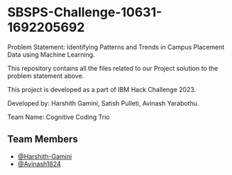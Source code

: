 # SBSPS-Challenge-10631-1692205692
Problem Statement: Identifying Patterns and Trends in Campus Placement Data using Machine Learning.

This repository contains all the files related to our Project solution to the problem statement above. 

This project is developed as a part of IBM Hack Challenge 2023.


Developed by: Harshith Gamini, Satish Pulleti, Avinash Yarabothu. 

Team Name: Cognitive Coding Trio

## Team Members

- [@Harshith-Gamini](https://github.com/Harshith-Gamini)
- [@Avinash1824](https://github.com/Avinash1824)

